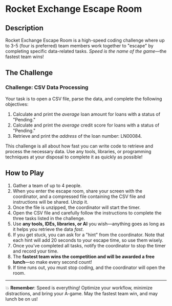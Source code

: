 # Rocket Exchange Escape Room

## Description

Rocket Exchange Escape Room is a high-speed coding challenge where up to 3-5 (four is preferred) team members work together to "escape" by completing specific data-related tasks. _Speed is the name of the game_—the fastest team wins!

## The Challenge

### Challenge: CSV Data Processing

Your task is to open a CSV file, parse the data, and complete the following objectives:

1. Calculate and print the *average* loan amount for loans with a status of "Pending."
2. Calculate and print the *average* credit score for loans with a status of "Pending."
3. Retrieve and print the *address* of the loan number: LN00084.

This challenge is all about how fast you can write code to retrieve and process the necessary data. Use any tools, libraries, or programming techniques at your disposal to complete it as quickly as possible!

## How to Play

1. Gather a team of up to 4 people.
2. When you enter the escape room, share your screen with the coordinator, and a compressed file containing the CSV file and instructions will be shared. Unzip it.
3. Once the file is unzipped, the coordinator will start the timer.
4. Open the CSV file and carefully follow the instructions to complete the three tasks listed in the challenge.
5. Use **any tools, IDEs, libraries, or AI** you wish—anything goes as long as it helps you retrieve the data _fast_.
6. If you get stuck, you can ask for a "hint" from the coordinator. Note that each hint will add 20 seconds to your escape time, so use them wisely.
7. Once you've completed all tasks, notify the coordinator to stop the timer and record your time.
8. The **fastest team wins the competition and will be awarded a free lunch**—so make every second count!
9. If time runs out, you must stop coding, and the coordinator will open the room.

---

💥 **Remember**: Speed is everything! Optimize your workflow, minimize distractions, and bring your A-game. May the fastest team win, and may lunch be on us!
